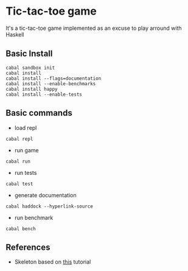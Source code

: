 # Tic-tac-toe game

It's a tic-tac-toe game implemented as an excuse to play arround with Haskell

## Basic Install

```
cabal sandbox init
cabal install
cabal install --flags=documentation
cabal install --enable-benchmarks
cabal install happy
cabal install --enable-tests
```

## Basic commands

* load repl

```
cabal repl
```

* run game

```
cabal run
```

* run tests

```
cabal test
```

* generate documentation

```
cabal haddock --hyperlink-source
```

* run benchmark

```
cabal bench
```

## References

* Skeleton based on [this](http://taylor.fausak.me/2014/03/04/haskeleton-a-haskell-project-skeleton/) tutorial
